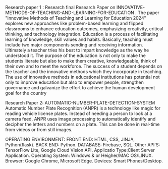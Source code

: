  Research paper 1 :  Research final 
Research Paper on  INNOVATIVE-METHODS-OF-TEACHING-AND-LEARNING-FOR-EDUCATION .
The paper "Innovative Methods of Teaching and Learning for Education 2024" explores new approaches like problem-based learning and flipped classrooms to enhance education outcomes, emphasizing creativity, critical thinking, and technology integration.
 Education is a process of facilitating learning of knowledge, skill values and habits. Basically, teaching must include two major components sending and receiving information. Ultimately a teacher tries his best to impart knowledge as the way he understood it. The purpose of the education is not only to make the students literate but also to make them creative, knowledgeable, think of their own and to meet the workforce. The success of a student depends on the teacher and the innovative methods which they incorporate in teaching. The use of innovative methods in educational 
institutions has potential not only to improve education but also to empower people, strengthen governance and galvanize the effort to achieve the human development goal for the country


Research Paper 2: AUTOMATIC-NUMBER-PLATE-DETECTION-SYSTEM
Automatic Number Plate Recognition (ANPR) is a technology like magic for reading vehicle license plates. Instead of needing a person to look at a camera feed, ANPR uses image processing to automatically identify and decipher the letters and numbers on a plate. This can be done in real-time from videos or from still images.

OPERATING ENVIRONMENT: FRONT END: HTML, CSS, JINJA, Python(flask). BACK END: Python. DATABASE: Firebase, SQL. Other API'S: TensorFlow Lite, Google Cloud Vision API. Applicatio Type:Client Server Application. Operating System: Windows & or Heigher/MAC OS/LINUX. Browser: Google Chrome, Microsoft Edge. Devices: Smart Phones/Desktop.

